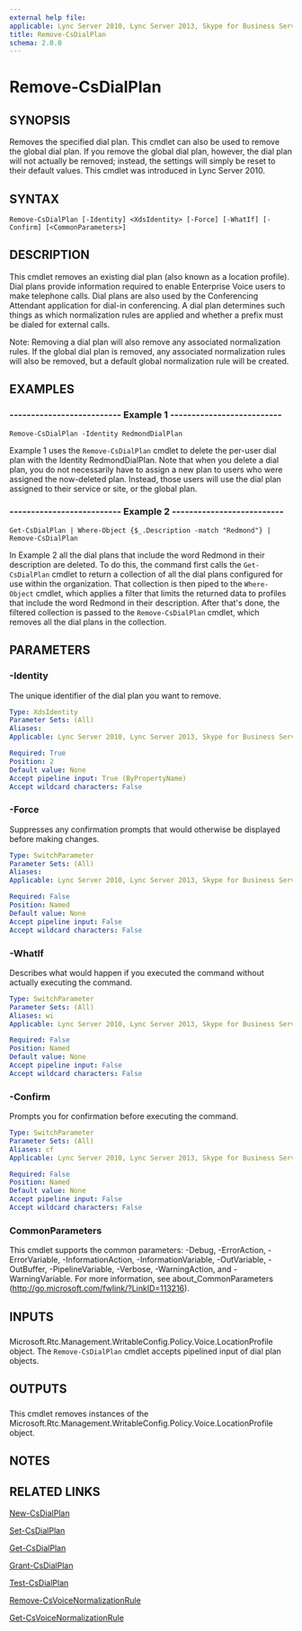 ```yaml
---
external help file: 
applicable: Lync Server 2010, Lync Server 2013, Skype for Business Server 2015
title: Remove-CsDialPlan
schema: 2.0.0
---
```


# Remove-CsDialPlan

## SYNOPSIS
Removes the specified dial plan.
This cmdlet can also be used to remove the global dial plan.
If you remove the global dial plan, however, the dial plan will not actually be removed; instead, the settings will simply be reset to their default values.
This cmdlet was introduced in Lync Server 2010.


## SYNTAX

```
Remove-CsDialPlan [-Identity] <XdsIdentity> [-Force] [-WhatIf] [-Confirm] [<CommonParameters>]
```

## DESCRIPTION
This cmdlet removes an existing dial plan (also known as a location profile).
Dial plans provide information required to enable Enterprise Voice users to make telephone calls.
Dial plans are also used by the Conferencing Attendant application for dial-in conferencing.
A dial plan determines such things as which normalization rules are applied and whether a prefix must be dialed for external calls.

Note: Removing a dial plan will also remove any associated normalization rules.
If the global dial plan is removed, any associated normalization rules will also be removed, but a default global normalization rule will be created.


## EXAMPLES

### -------------------------- Example 1 --------------------------
```
Remove-CsDialPlan -Identity RedmondDialPlan
```

Example 1 uses the `Remove-CsDialPlan` cmdlet to delete the per-user dial plan with the Identity RedmondDialPlan.
Note that when you delete a dial plan, you do not necessarily have to assign a new plan to users who were assigned the now-deleted plan.
Instead, those users will use the dial plan assigned to their service or site, or the global plan.


### -------------------------- Example 2 --------------------------
```
Get-CsDialPlan | Where-Object {$_.Description -match "Redmond"} | Remove-CsDialPlan
```

In Example 2 all the dial plans that include the word Redmond in their description are deleted.
To do this, the command first calls the `Get-CsDialPlan` cmdlet to return a collection of all the dial plans configured for use within the organization.
That collection is then piped to the `Where-Object` cmdlet, which applies a filter that limits the returned data to profiles that include the word Redmond in their description.
After that's done, the filtered collection is passed to the `Remove-CsDialPlan` cmdlet, which removes all the dial plans in the collection.


## PARAMETERS

### -Identity
The unique identifier of the dial plan you want to remove.

```yaml
Type: XdsIdentity
Parameter Sets: (All)
Aliases: 
Applicable: Lync Server 2010, Lync Server 2013, Skype for Business Server 2015

Required: True
Position: 2
Default value: None
Accept pipeline input: True (ByPropertyName)
Accept wildcard characters: False
```

### -Force
Suppresses any confirmation prompts that would otherwise be displayed before making changes.

```yaml
Type: SwitchParameter
Parameter Sets: (All)
Aliases: 
Applicable: Lync Server 2010, Lync Server 2013, Skype for Business Server 2015

Required: False
Position: Named
Default value: None
Accept pipeline input: False
Accept wildcard characters: False
```

### -WhatIf
Describes what would happen if you executed the command without actually executing the command.

```yaml
Type: SwitchParameter
Parameter Sets: (All)
Aliases: wi
Applicable: Lync Server 2010, Lync Server 2013, Skype for Business Server 2015

Required: False
Position: Named
Default value: None
Accept pipeline input: False
Accept wildcard characters: False
```

### -Confirm
Prompts you for confirmation before executing the command.

```yaml
Type: SwitchParameter
Parameter Sets: (All)
Aliases: cf
Applicable: Lync Server 2010, Lync Server 2013, Skype for Business Server 2015

Required: False
Position: Named
Default value: None
Accept pipeline input: False
Accept wildcard characters: False
```

### CommonParameters
This cmdlet supports the common parameters: -Debug, -ErrorAction, -ErrorVariable, -InformationAction, -InformationVariable, -OutVariable, -OutBuffer, -PipelineVariable, -Verbose, -WarningAction, and -WarningVariable. For more information, see about_CommonParameters (http://go.microsoft.com/fwlink/?LinkID=113216).

## INPUTS

###  
Microsoft.Rtc.Management.WritableConfig.Policy.Voice.LocationProfile object.
The `Remove-CsDialPlan` cmdlet accepts pipelined input of dial plan objects.

## OUTPUTS

###  
This cmdlet removes instances of the Microsoft.Rtc.Management.WritableConfig.Policy.Voice.LocationProfile object.

## NOTES

## RELATED LINKS

[New-CsDialPlan](New-CsDialPlan.md)

[Set-CsDialPlan](Set-CsDialPlan.md)

[Get-CsDialPlan](Get-CsDialPlan.md)

[Grant-CsDialPlan](Grant-CsDialPlan.md)

[Test-CsDialPlan](Test-CsDialPlan.md)

[Remove-CsVoiceNormalizationRule](Remove-CsVoiceNormalizationRule.md)

[Get-CsVoiceNormalizationRule](Get-CsVoiceNormalizationRule.md)
